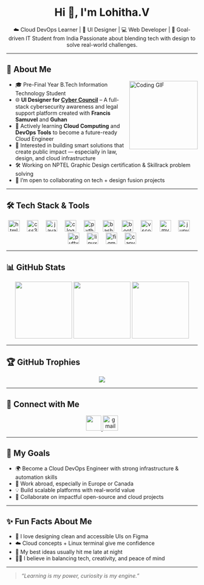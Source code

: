 <h1 align="center">Hi 👋, I'm Lohitha.V</h1>

<p align="center">
  ☁️ Cloud DevOps Learner | 🎨 UI Designer | 💻 Web Developer | 🎯 Goal-driven IT Student from India  
  Passionate about blending tech with design to solve real-world challenges.
</p>

---

## 🚀 About Me

<img align="right" src="https://media3.giphy.com/media/v1.Y2lkPTc5MGI3NjExdGt0bHBhYzYyNW9jcGo5bHF0czZ0cXVuZGtqdjkwbXdidjU3dWFtayZlcD12MV9pbnRlcm5hbF9naWZfYnlfaWQmY3Q9Zw/2sjNMiFTQ4XtiCvgbc/giphy.gif" height="180" alt="Coding GIF" />

- 🎓 Pre-Final Year B.Tech Information Technology Student  
- 🌐 **UI Designer for [Cyber Council](https://cybercouncil.netlify.app)** – A full-stack cybersecurity awareness and legal
  support platform created with **Francis Samuvel** and **Guhan**  
- 📘 Actively learning **Cloud Computing** and **DevOps Tools** to become a future-ready Cloud Engineer  
- 🧠 Interested in building smart solutions that create public impact — especially in law, design, and cloud infrastructure  
- 🛠️ Working on NPTEL Graphic Design certification & Skillrack problem solving  
- 💬 I’m open to collaborating on tech + design fusion projects  

---

## 🛠️ Tech Stack & Tools

<p align="center">
  <img src="https://cdn.jsdelivr.net/gh/devicons/devicon/icons/html5/html5-original.svg" height="30" alt="html5 logo"  />
  <img width="12" />
  <img src="https://cdn.jsdelivr.net/gh/devicons/devicon/icons/css3/css3-original.svg" height="30" alt="css3 logo"  />
  <img width="12" />
  <img src="https://cdn.jsdelivr.net/gh/devicons/devicon/icons/javascript/javascript-original.svg" height="30" alt="javascript logo"  />
  <img width="12" />
  <img src="https://cdn.jsdelivr.net/gh/devicons/devicon/icons/c/c-original.svg" height="30" alt="c logo"  />
  <img width="12" />
  <img src="https://cdn.jsdelivr.net/gh/devicons/devicon/icons/python/python-original.svg" height="30" alt="python logo"  />
  <img width="12" />
  <img src="https://cdn.jsdelivr.net/gh/devicons/devicon/icons/bash/bash-original.svg" height="30" alt="bash logo"  />
  <img width="12" />
  <img src="https://cdn.jsdelivr.net/gh/devicons/devicon/icons/bootstrap/bootstrap-original.svg" height="30" alt="bootstrap logo"  />
  <img width="12" />
  <img src="https://cdn.jsdelivr.net/gh/devicons/devicon/icons/vscode/vscode-original.svg" height="30" alt="vscode logo"  />
  <img width="12" />
  <img src="https://cdn.jsdelivr.net/gh/devicons/devicon/icons/mysql/mysql-original.svg" height="30" alt="mysql logo"  />
  <img width="12" />
  <img src="https://cdn.jsdelivr.net/gh/devicons/devicon/icons/jupyter/jupyter-original.svg" height="30" alt="jupyter logo"  />
  <img width="12" />
  <img src="https://cdn.jsdelivr.net/gh/devicons/devicon/icons/putty/putty-original.svg" height="30" alt="putty logo"  />
  <img width="12" />
  <img src="https://cdn.jsdelivr.net/gh/devicons/devicon/icons/linux/linux-original.svg" height="30" alt="linux logo"  />
  <img width="12" />
  <img src="https://cdn.jsdelivr.net/gh/devicons/devicon/icons/figma/figma-original.svg" height="30" alt="figma logo"  />
  <img width="12" />
  <img src="https://cdn.jsdelivr.net/gh/devicons/devicon/icons/canva/canva-original.svg" height="30" alt="canva logo"  />
</p>

---

## 📊 GitHub Stats

<p align="center">
  <img src="https://github-readme-stats.vercel.app/api?username=Lohithav05&show_icons=true&theme=dark&include_all_commits=true&count_private=true" height="150" />
  <img src="https://streak-stats.demolab.com?user=Lohithav05&theme=dark&hide_border=false&border_radius=5" height="150" />
  <img src="https://github-readme-stats.vercel.app/api/top-langs?username=Lohithav05&layout=compact&theme=dark&langs_count=6" height="150" />
</p>

---

## 🏆 GitHub Trophies

<p align="center">
  <img src="https://github-profile-trophy.vercel.app/?username=Lohithav05&theme=tokyonight&no-frame=true&column=7&margin-w=10&margin-h=10" />
</p>

---

## 🔗 Connect with Me

<p align="center">
  <a href="https://www.linkedin.com/in/lohitha-vengatesan-805671293" target="_blank">
    <img src="https://img.shields.io/static/v1?message=LinkedIn&logo=linkedin&label=&color=0077B5&logoColor=white&labelColor=&style=for-the-badge" height="40" />
  </a>
  <a href="lohithav05@gmail.com">
    <img src="https://img.shields.io/static/v1?message=Gmail&logo=gmail&label=&color=D14836&logoColor=white&labelColor=&style=for-the-badge" height="40"alt="gmail logo"/>
  </a>
  <!-- Add your links here as you prefer -->
  <!-- <a href="https://instagram.com/yourprofile" target="_blank">...</a> -->
  <!-- <a href="mailto:yourmail@gmail.com" target="_blank">...</a> -->
</p>

---

## 🎯 My Goals

- 🌍 Become a Cloud DevOps Engineer with strong infrastructure & automation skills  
- 🧳 Work abroad, especially in Europe or Canada  
- 💡 Build scalable platforms with real-world value  
- 🤝 Collaborate on impactful open-source and cloud projects  

---

## ✨ Fun Facts About Me

- 🎨 I love designing clean and accessible UIs on Figma  
- ☁️ Cloud concepts + Linux terminal give me confidence  
- 🌙 My best ideas usually hit me late at night  
- 🧘‍♀️ I believe in balancing tech, creativity, and peace of mind  

---

> _“Learning is my power, curiosity is my engine.”_

